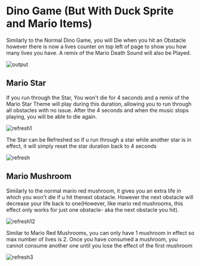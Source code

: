 # Dino Game (But With Duck Sprite and Mario Items)
Similarly to the Normal Dino Game, you will Die when you hit an Obstacle however there is now a lives counter on top left of page to show you how many lives you have. A remix of the Mario Death Sound will also be Played.



![output](https://github.com/RandomNerd01/ChromeDinoGame-DuckMario/assets/142955018/dcdeb5d6-1e70-4226-b754-af7b4755ace2)




## Mario Star
If you run through the Star, You won't die for 4 seconds and a remix of the Mario Star Theme will play during this duration, allowing you to run through all obstacles with no issue. After the 4 seconds and when the music stops playing, you will be able to die again.




![refresh1](https://github.com/RandomNerd01/ChromeDinoGame-DuckMario/assets/142955018/e8e33ef4-90d5-42fb-a457-385589e51823)




The Star can be Refreshed so if u run through a star while another star is in effect, it will simply reset the star duration back to  4 seconds




![refresh](https://github.com/RandomNerd01/ChromeDinoGame-DuckMario/assets/142955018/e9b9278d-5481-45f9-b853-42deb37e4dce)



## Mario Mushroom
Similarly to the normal mario red mushroom, it gives you an extra life in which you won't die if u hit thenext obstacle. However the next obstacle will decrease your life back to one(However, like mario red mushrooms, this effect only works for just one obstacle- aka the next obstacle you hit).





![refresh12](https://github.com/RandomNerd01/ChromeDinoGame-DuckMario/assets/142955018/5fdbfa20-1b4b-4d67-94e6-645713f27e5e)







Similar to Mario Red Mushrooms, you can only have 1 mushroom in effect so max number of lives is 2. Once you have consumed a mushroom, you cannot consume another one until you lose the effect of the first mushroom





![refresh3](https://github.com/RandomNerd01/ChromeDinoGame-DuckMario/assets/142955018/40f6786d-7ec5-46bd-9594-05e42c4a867f)

